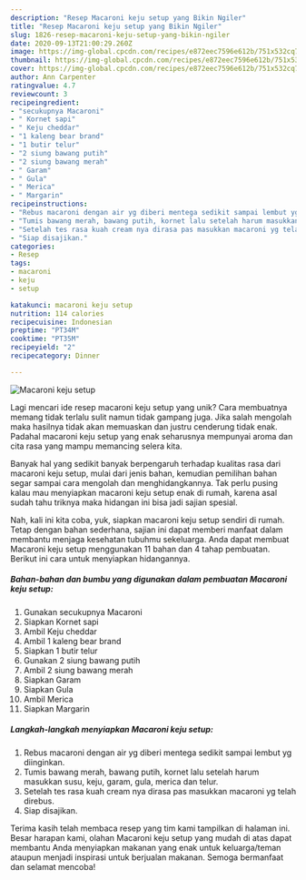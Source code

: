 ```yaml
---
description: "Resep Macaroni keju setup yang Bikin Ngiler"
title: "Resep Macaroni keju setup yang Bikin Ngiler"
slug: 1826-resep-macaroni-keju-setup-yang-bikin-ngiler
date: 2020-09-13T21:00:29.260Z
image: https://img-global.cpcdn.com/recipes/e872eec7596e612b/751x532cq70/macaroni-keju-setup-foto-resep-utama.jpg
thumbnail: https://img-global.cpcdn.com/recipes/e872eec7596e612b/751x532cq70/macaroni-keju-setup-foto-resep-utama.jpg
cover: https://img-global.cpcdn.com/recipes/e872eec7596e612b/751x532cq70/macaroni-keju-setup-foto-resep-utama.jpg
author: Ann Carpenter
ratingvalue: 4.7
reviewcount: 3
recipeingredient:
- "secukupnya Macaroni"
- " Kornet sapi"
- " Keju cheddar"
- "1 kaleng bear brand"
- "1 butir telur"
- "2 siung bawang putih"
- "2 siung bawang merah"
- " Garam"
- " Gula"
- " Merica"
- " Margarin"
recipeinstructions:
- "Rebus macaroni dengan air yg diberi mentega sedikit sampai lembut yg diinginkan."
- "Tumis bawang merah, bawang putih, kornet lalu setelah harum masukkan susu, keju, garam, gula, merica dan telur."
- "Setelah tes rasa kuah cream nya dirasa pas masukkan macaroni yg telah direbus."
- "Siap disajikan."
categories:
- Resep
tags:
- macaroni
- keju
- setup

katakunci: macaroni keju setup 
nutrition: 114 calories
recipecuisine: Indonesian
preptime: "PT34M"
cooktime: "PT35M"
recipeyield: "2"
recipecategory: Dinner

---
```



![Macaroni keju setup](https://img-global.cpcdn.com/recipes/e872eec7596e612b/751x532cq70/macaroni-keju-setup-foto-resep-utama.jpg)

Lagi mencari ide resep macaroni keju setup yang unik? Cara membuatnya memang tidak terlalu sulit namun tidak gampang juga. Jika salah mengolah maka hasilnya tidak akan memuaskan dan justru cenderung tidak enak. Padahal macaroni keju setup yang enak seharusnya mempunyai aroma dan cita rasa yang mampu memancing selera kita.



Banyak hal yang sedikit banyak berpengaruh terhadap kualitas rasa dari macaroni keju setup, mulai dari jenis bahan, kemudian pemilihan bahan segar sampai cara mengolah dan menghidangkannya. Tak perlu pusing kalau mau menyiapkan macaroni keju setup enak di rumah, karena asal sudah tahu triknya maka hidangan ini bisa jadi sajian spesial.


Nah, kali ini kita coba, yuk, siapkan macaroni keju setup sendiri di rumah. Tetap dengan bahan sederhana, sajian ini dapat memberi manfaat dalam membantu menjaga kesehatan tubuhmu sekeluarga. Anda dapat membuat Macaroni keju setup menggunakan 11 bahan dan 4 tahap pembuatan. Berikut ini cara untuk menyiapkan hidangannya.

<!--inarticleads1-->

##### Bahan-bahan dan bumbu yang digunakan dalam pembuatan Macaroni keju setup:

1. Gunakan secukupnya Macaroni
1. Siapkan  Kornet sapi
1. Ambil  Keju cheddar
1. Ambil 1 kaleng bear brand
1. Siapkan 1 butir telur
1. Gunakan 2 siung bawang putih
1. Ambil 2 siung bawang merah
1. Siapkan  Garam
1. Siapkan  Gula
1. Ambil  Merica
1. Siapkan  Margarin




<!--inarticleads2-->

##### Langkah-langkah menyiapkan Macaroni keju setup:

1. Rebus macaroni dengan air yg diberi mentega sedikit sampai lembut yg diinginkan.
1. Tumis bawang merah, bawang putih, kornet lalu setelah harum masukkan susu, keju, garam, gula, merica dan telur.
1. Setelah tes rasa kuah cream nya dirasa pas masukkan macaroni yg telah direbus.
1. Siap disajikan.




Terima kasih telah membaca resep yang tim kami tampilkan di halaman ini. Besar harapan kami, olahan Macaroni keju setup yang mudah di atas dapat membantu Anda menyiapkan makanan yang enak untuk keluarga/teman ataupun menjadi inspirasi untuk berjualan makanan. Semoga bermanfaat dan selamat mencoba!
